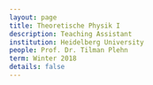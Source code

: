```yaml
---
layout: page
title: Theoretische Physik I
description: Teaching Assistant
institution: Heidelberg University
people: Prof. Dr. Tilman Plehn
term: Winter 2018
details: false
---
```

